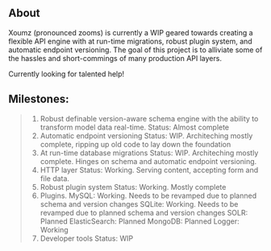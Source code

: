 ## About

Xoumz (pronounced zooms) is currently a WIP geared towards creating a flexible API engine with at run-time migrations,
robust plugin system, and automatic endpoint versioning. The goal of this project is to alliviate some of the hassles
and short-commings of many production API layers.

Currently looking for talented help!

## Milestones:

> 1. Robust definable version-aware schema engine with the ability to transform model data real-time.
>   Status: Almost complete
> 2. Automatic endpoint versioning
>   Status: WIP. Architeching mostly complete, ripping up old code to lay down the foundation
> 3. At run-time database migrations
>   Status: WIP. Architeching mostly complete. Hinges on schema and automatic endpoint versioning.
> 4. HTTP layer
>   Status: Working. Serving content, accepting form and file data.
> 5. Robust plugin system
>   Status: Working. Mostly complete
> 6. Plugins.
>   MySQL: Working. Needs to be revamped due to planned schema and version changes
>   SQLite: Working. Needs to be revamped due to planned schema and version changes
>   SOLR: Planned
>   ElasticSearch: Planned
>   MongoDB: Planned
>   Logger: Working
> 7. Developer tools
>   Status: WIP
